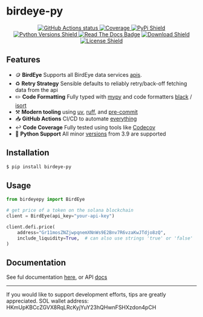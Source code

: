# birdeye-py
<p align="center">
    <a href="https://github.com/nickatnight/birdeye-py/actions">
        <img alt="GitHub Actions status" src="https://github.com/nickatnight/birdeye-py/actions/workflows/main.yml/badge.svg">
    </a>
    <a href="https://codecov.io/gh/nickatnight/birdeye-py">
        <img alt="Coverage" src="https://codecov.io/gh/nickatnight/birdeye-py/branch/main/graph/badge.svg?token=QKVhAbDk1g"/>
    </a>
    <a href="https://pypi.org/project/birdeye-py/">
        <img alt="PyPi Shield" src="https://img.shields.io/pypi/v/birdeye-py">
    </a>
    <a href="https://www.python.org/downloads/">
        <img alt="Python Versions Shield" src="https://img.shields.io/badge/Python-3.9+-blue?logo=python&logoColor=white">
    </a>
    <a href="https://birdeye-py.readthedocs.io/en/stable/"><img alt="Read The Docs Badge" src="https://img.shields.io/readthedocs/birdeye-py"></a>
    <a href="https://pypistats.org/packages/birdeye-py">
        <img alt="Download Shield" src="https://img.shields.io/pypi/dm/birdeye-py">
    </a>
    <a href="https://github.com/nickatnight/birdeye-py/blob/main/LICENSE">
        <img alt="License Shield" src="https://img.shields.io/github/license/nickatnight/birdeye-py">
    </a>
</p>

## Features
- 🪙 **BirdEye** Supports all BirdEye data services [apis](https://docs.birdeye.so/docs/overview).
- ♻️ **Retry Strategy** Sensible defaults to reliably retry/back-off fetching data from the api
- ✏️ **Code Formatting** Fully typed with [mypy](https://mypy-lang.org/) and code formatters [black](https://github.com/psf/black) / [isort](https://pycqa.github.io/isort/)
- ⚒️ **Modern tooling** using [uv](https://docs.astral.sh/uv/), [ruff](https://docs.astral.sh/ruff/), and [pre-commit](https://pre-commit.com/)
- 📥 **GitHub Actions** CI/CD to automate [everything](.github/workflows/main.yml)
- ↩️ **Code Coverage** Fully tested using tools like [Codecov](https://about.codecov.io/)
- 🐍 **Python Support** All minor [versions](https://www.python.org/downloads/) from 3.9 are supported

## Installation
```sh
$ pip install birdeye-py
```

## Usage
```python
from birdeyepy import BirdEye

# get price of a token on the solana blockchain
client = BirdEye(api_key="your-api-key")

client.defi.price(
    address="Gr11mosZNZjwpqnemXNnWs9E2Bnv7R6vzaKwJTdjo8zQ",
    include_liquidity=True,  # can also use strings 'true' or 'false'
)
```

## Documentation
See ful documentation [here](https://birdeye-py.readthedocs.io/en/stable/), or API [docs](https://docs.birdeye.so/docs/overview)

---

If you would like to support development efforts, tips are greatly appreciated. SOL wallet address: HKmUpKBCcZGVX8RqLRcKyjYuY23hQHwnFSHXzdon4pCH
